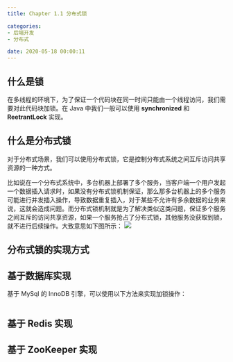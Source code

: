```yaml
---
title: Chapter 1.1 分布式锁

categories:
- 后端开发
- 分布式

date: 2020-05-18 00:00:11
---
```


## 什么是锁
在多线程的环境下，为了保证一个代码块在同一时间只能由一个线程访问，我们需要对此代码块加锁。在 Java 中我们一般可以使用 **synchronized** 和 **ReetrantLock** 实现。

## 什么是分布式锁
对于分布式场景，我们可以使用分布式锁，它是控制分布式系统之间互斥访问共享资源的一种方式。

比如说在一个分布式系统中，多台机器上部署了多个服务，当客户端一个用户发起一个数据插入请求时，如果没有分布式锁机制保证，那么那多台机器上的多个服务可能进行并发插入操作，导致数据重复插入，对于某些不允许有多余数据的业务来说，这就会造成问题。而分布式锁机制就是为了解决类似这类问题，保证多个服务之间互斥的访问共享资源，如果一个服务抢占了分布式锁，其他服务没获取到锁，就不进行后续操作。大致意思如下图所示：
![](https://user-gold-cdn.xitu.io/2019/4/25/16a53749547937bb?imageView2/0/w/1280/h/960/format/webp/ignore-error/1)


## 分布式锁的实现方式

## 基于数据库实现
基于 MySql 的 InnoDB 引擎，可以使用以下方法来实现加锁操作：
```sql

```

## 基于 Redis 实现

## 基于 ZooKeeper 实现